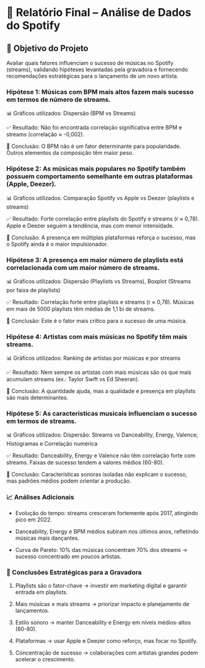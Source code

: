 # 🎵 Relatório Final – Análise de Dados do Spotify

## 📌 Objetivo do Projeto

Avaliar quais fatores influenciam o sucesso de músicas no Spotify (streams), validando hipóteses levantadas pela gravadora e fornecendo recomendações estratégicas para o lançamento de um novo artista.

### Hipótese 1: Músicas com BPM mais altos fazem mais sucesso em termos de número de streams.

📊 Gráficos utilizados: Dispersão (BPM vs Streams)

✅ Resultado: Não foi encontrada correlação significativa entre BPM e streams (correlação ≈ -0,002).

📌 Conclusão: O BPM não é um fator determinante para popularidade. Outros elementos da composição têm maior peso.

### Hipótese 2: As músicas mais populares no Spotify também possuem comportamento semelhante em outras plataformas (Apple, Deezer).

📊 Gráficos utilizados: Comparação Spotify vs Apple vs Deezer (playlists e streams)

✅ Resultado: Forte correlação entre playlists do Spotify e streams (r ≈ 0,78). Apple e Deezer seguem a tendência, mas com menor intensidade.

📌 Conclusão: A presença em múltiplas plataformas reforça o sucesso, mas o Spotify ainda é o maior impulsionador.

### Hipótese 3: A presença em maior número de playlists está correlacionada com um maior número de streams.

📊 Gráficos utilizados: Dispersão (Playlists vs Streams), Boxplot (Streams por faixa de playlists)

✅ Resultado: Correlação forte entre playlists e streams (r ≈ 0,78). Músicas em mais de 5000 playlists têm médias de 1,1 bi de streams.

📌 Conclusão: Este é o fator mais crítico para o sucesso de uma música.

### Hipótese 4: Artistas com mais músicas no Spotify têm mais streams.

📊 Gráficos utilizados: Ranking de artistas por músicas e por streams

✅ Resultado: Nem sempre os artistas com mais músicas são os que mais acumulam streams (ex.: Taylor Swift vs Ed Sheeran).

📌 Conclusão: A quantidade ajuda, mas a qualidade e presença em playlists são mais determinantes.

### Hipótese 5: As características musicais influenciam o sucesso em termos de streams.

📊 Gráficos utilizados: Dispersão: Streams vs Danceability, Energy, Valence; Histogramas e Correlação numérica

✅ Resultado: Danceability, Energy e Valence não têm correlação forte com streams. Faixas de sucesso tendem a valores médios (60-80).

📌 Conclusão: Características sonoras isoladas não explicam o sucesso, mas padrões médios podem orientar a produção.

### 📈 Análises Adicionais

- Evolução do tempo: streams cresceram fortemente após 2017, atingindo pico em 2022.

- Danceability, Energy e BPM médios subiram nos últimos anos, refletindo músicas mais dançantes.

- Curva de Pareto: 10% das músicas concentram 70% dos streams → sucesso concentrado em poucos artistas.

### 🎯 Conclusões Estratégicas para a Gravadora

1. Playlists são o fator-chave → investir em marketing digital e garantir entrada em playlists.

2. Mais músicas ≠ mais streams → priorizar impacto e planejamento de lançamentos.

3. Estilo sonoro → manter Danceability e Energy em níveis médios-altos (60-80).

4. Plataformas → usar Apple e Deezer como reforço, mas focar no Spotify.

5. Concentração de sucesso → colaborações com artistas grandes podem acelerar o crescimento.